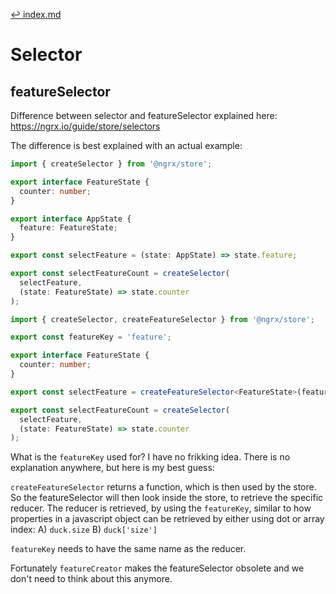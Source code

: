 [↩ index.md](../index.md)

# Selector

## featureSelector

Difference between selector and featureSelector explained here: https://ngrx.io/guide/store/selectors

The difference is best explained with an actual example:

```typescript
import { createSelector } from '@ngrx/store';

export interface FeatureState {
  counter: number;
}

export interface AppState {
  feature: FeatureState;
}

export const selectFeature = (state: AppState) => state.feature;

export const selectFeatureCount = createSelector(
  selectFeature,
  (state: FeatureState) => state.counter
);
```

```typescript
import { createSelector, createFeatureSelector } from '@ngrx/store';

export const featureKey = 'feature';

export interface FeatureState {
  counter: number;
}

export const selectFeature = createFeatureSelector<FeatureState>(featureKey);

export const selectFeatureCount = createSelector(
  selectFeature,
  (state: FeatureState) => state.counter
);
```

What is the `featureKey` used for? I have no frikking idea. There is no explanation anywhere, but here is my best guess:

`createFeatureSelector` returns a function, which is then used by the store.
So the featureSelector will then look inside the store, to retrieve the specific reducer.
The reducer is retrieved, by using the `featureKey`, similar to how properties in a javascript object can be retrieved by either using dot or array index: A) `duck.size` B) `duck['size']`

`featureKey` needs to have the same name as the reducer.

Fortunately `featureCreator` makes the featureSelector obsolete and we don't need to think about this anymore.